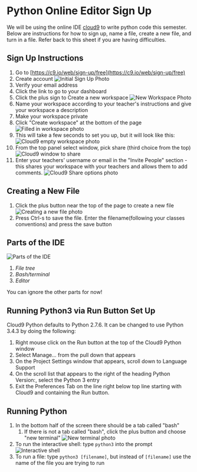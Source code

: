 # Python Online Editor Sign Up
We will be using the online IDE [cloud9](https://c9.io) to write python code this semester.  Below are instructions for how to sign up, name a file, create a new file, and turn in a file. Refer back to this sheet if you are having difficulties. 

## Sign Up Instructions

1. Go to [https://c9.io/web/sign-up/free](https://c9.io/web/sign-up/free)
2. Create account
![Initial Sign Up Photo](sign_up_screen_phto.png)
3. Verify your email address
4. Click the link to go to your dashboard
5. Click the plus sign to Create a new workspace
![New Workspace Photo](create_workspace_photo.png)
6. Name your workspace according to your teacher's instructions and give your workspace a description
7. Make your workspace private
8. Click "Create workspace" at the bottom of the page
![Filled in workspace photo](create_new_workspace_photo.png)
9. This will take a few seconds to set you up, but it will look like this: 
![Cloud9 empty workspace photo](new_workspace_photo.png)
10. From the top panel select window, pick share (third choice from the top)
![Cloud9 window to share](window_to_share_photo.png)
11. Enter your teachers' username or email in the "Invite People" section - this shares your workspace with your teachers and allows them to add comments. 
![Cloud9 Share options photo](share_workspace.png)

## Creating a New File
1. Click the plus button near the top of the page to create a new file 
![Creating a new file photo](new_file_photo.png)
2. Press Ctrl-s to save the file. Enter the filename(following your classes conventions) and press the save button

## Parts of the IDE
![Parts of the IDE](ide_label.png)
1. *File tree*
2. *Bash/terminal*
3. *Editor*

You can ignore the other parts for now!

## Running Python3 via Run Button Set Up
Cloud9 Python defaults to Python 2.7.6. It can be changed to use Python 3.4.3 by doing the following:

1. Right mouse click on the Run button at the top of the Cloud9 Python window
2. Select Manage... from the pull down that appears
3. On the Project Settings window that appears, scroll down to Language Support
4. On the scroll list that appears to the right of the heading Python Version:, select the Python 3 entry
5. Exit the Preferences Tab on the line right below top line starting with Cloud9 and containing the Run button.

## Running Python 
1. In the bottom half of the screen there should be a tab called "bash"
	1. If there is not a tab called "bash", click the plus button and choose "new terminal"
	![New terminal photo](new_terminal_photo.png)
2. To run the interactive shell: type `python3` into the prompt
![Interactive shell](running_python3_photo.png) 
3. To run a file: type `python3 [filename]`, but instead of `[filename]` use the name of the file you are trying to run

